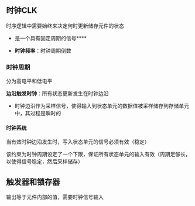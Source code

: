 ## 时钟CLK

时序逻辑中需要始终来决定何时更新储存元件的状态

* 是一个具有固定周期的信号****

* **时钟频率**：时钟周期倒数

### 时钟周期

分为高电平和低电平

**边沿触发时钟**：所有状态更新发生在时钟边沿

* 时钟边沿作为采样信号，使得输入到状态单元的数据值被采样储存到存储单元中，其过程是瞬时的

#### 时钟系统

当有效时钟边沿发生时，写入状态单元的信号必须有效（稳定）

该约束为时钟周期设定了一个下限，保证所有状态单元的输入有效（周期足够长，以使得信号稳定，然后采样储存）

## 触发器和锁存器

输出等于元件内部的值，需要时钟信号输入


